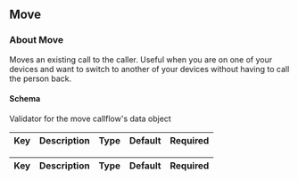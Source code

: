 ## Move

### About Move

Moves an existing call to the caller. Useful when you are on one of your devices and want to switch to another of your devices without having to call the person back.

#### Schema

Validator for the move callflow's data object



Key | Description | Type | Default | Required
--- | ----------- | ---- | ------- | --------



Key | Description | Type | Default | Required
--- | ----------- | ---- | ------- | --------
